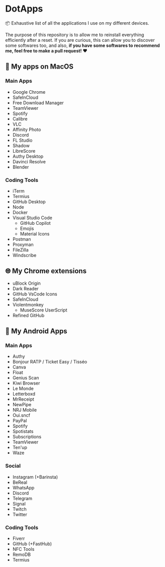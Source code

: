 # DotApps

📦 Exhaustive list of all the applications I use on my different devices.

The purpose of this repository is to allow me to reinstall everything efficiently after a reset. If you are curious, this can allow you to discover some softwares too, and also, **if you have some softwares to recommend me, feel free to make a pull request! :heart:**

## 🍎 My apps on MacOS

### Main Apps

* Google Chrome
* SafeInCloud
* Free Download Manager
* TeamViewer
* Spotify
* Calibre
* VLC
* Affinity Photo
* Discord
* FL Studio
* Shadow
* LibreScore
* Authy Desktop
* Davinci Resolve
* Blender

### Coding Tools

* iTerm
* Termius
* GitHub Desktop
* Node
* Docker
* Visual Studio Code
  - GitHub Copilot
  - Emojis
  - Material Icons
* Postman
* Proxyman
* FileZilla
* Windscribe

## 🌐 My Chrome extensions

* uBlock Origin
* Dark Reader
* GitHub VsCode Icons
* SafeInCloud
* Violentmonkey
  - MuseScore UserScript
* Refined GitHub

## 🤖 My Android Apps

### Main Apps

* Authy
* Bonjour RATP / Ticket Easy / Tisséo
* Canva
* Float
* Genius Scan
* Kiwi Browser
* Le Monde
* Letterboxd
* MrReceipt
* NewPipe
* NRJ Mobile
* Oui.sncf
* PayPal
* Spotify
* Spotistats
* Subscriptions
* TeamViewer
* Ten'up
* Waze

### Social

* Instagram (+Barinsta)
* BeReal
* WhatsApp
* Discord
* Telegram
* Signal
* Twitch
* Twitter

### Coding Tools

* Fiverr
* GitHub (+FastHub)
* NFC Tools
* RemoDB
* Termius
